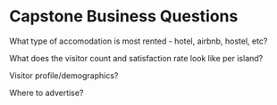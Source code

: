 # Capstone Business Questions

What type of accomodation is most rented - hotel, airbnb, hostel, etc?

What does the visitor count and satisfaction rate look like per island?

Visitor profile/demographics?

Where to advertise?